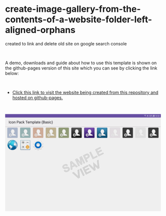 # create-image-gallery-from-the-contents-of-a-website-folder-left-aligned-orphans

created to link and delete old site on google search console

<br>

A demo, downloads and guide about how to use this template is shown on the github-pages version of this site which you can see by clicking the link below:

<br>

* [Click this link to visit the website being created from this repository and hosted on github-pages.](https://boxbot6.github.io/create-image-gallery-from-the-contents-of-a-website-folder-left-aligned-orphans/)

<br>

![create-image-gallery-from-the-contents-of-a-website-folder-left-aligned-orphans](images/icon-pack-template-basic-sample-1.png)

